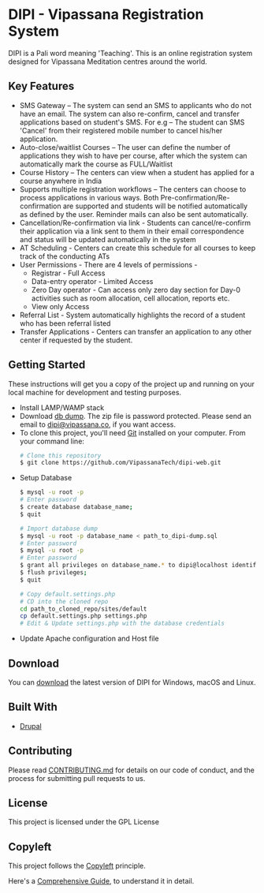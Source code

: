 # DIPI - Vipassana Registration System

DIPI is a Pali word meaning 'Teaching'. This is an online registration system designed for Vipassana Meditation centres around the world.

## Key Features
* SMS Gateway – The system can send an SMS to applicants who do not have an email. The system can also re-confirm, cancel and transfer applications based on student's SMS. 
For e.g – The student can SMS 'Cancel' from their registered mobile number to cancel his/her application. 
* Auto-close/waitlist Courses – The user can define the number of applications they wish to have per course, after which the system can automatically mark the course as FULL/Waitlist
* Course History – The centers can view when a student has applied for a course anywhere in India 
* Supports multiple registration workflows – The centers can choose to process applications in various ways. Both Pre-confirmation/Re-confirmation are supported and students will be notified automatically as defined by the user. Reminder mails can also be sent automatically.
* Cancellation/Re-confirmation via link - Students can cancel/re-confirm their application via a link sent to them in their email correspondence and status will be updated automatically in the system
* AT Scheduling - Centers can create this schedule for all courses to keep track of the conducting ATs
* User Permissions - There are 4 levels of permissions -
  - Registrar - Full Access
  - Data-entry operator - Limited Access
  - Zero Day operator - Can access only zero day section for Day-0 activities such as room allocation, cell allocation, reports etc.
  - View only Access
* Referral List - System automatically highlights the record of a student who has been referral listed
* Transfer Applications - Centers can transfer an application to any other center if requested by the student.

## Getting Started

These instructions will get you a copy of the project up and running on your local machine for development and testing purposes.
<ul>
<li>Install LAMP/WAMP stack</li>
<li>Download <a href="https://github.com/VipassanaTech/db-dump/blob/master/dipi-dump.zip">db dump</a>. The zip file is password protected. Please send an email to <a href="mailto:dipi@vipassana.co">dipi@vipassana.co</a>, if you want access.</li>
<li>To clone this project, you'll need <a href="https://git-scm.com">Git</a> installed on your computer. From your command line:</li>

```bash
# Clone this repository
$ git clone https://github.com/VipassanaTech/dipi-web.git
```

<li>Setup Database</li>

```bash
$ mysql -u root -p
# Enter password
$ create database database_name;
$ quit

# Import database dump
$ mysql -u root -p database_name < path_to_dipi-dump.sql
# Enter password
$ mysql -u root -p
# Enter password
$ grant all privileges on database_name.* to dipi@localhost identified by 'adsklfjajsdkfj';
$ flush privileges;
$ quit

# Copy default.settings.php
# CD into the cloned repo
cd path_to_cloned_repo/sites/default
cp default.settings.php settings.php
# Edit & Update settings.php with the database credentials
```

<li>Update Apache configuration and Host file</li>
</ul>

## Download

You can [download](https://github.com/VipassanaTech/dipi-web/archive/master.zip) the latest version of DIPI for Windows, macOS and Linux.

## Built With

* [Drupal](https://www.drupal.org/drupal-7.0)

## Contributing

Please read [CONTRIBUTING.md](https://github.com/VipassanaTech/dipi-web/blob/master/CONTRIBUTING.md) for details on our code of conduct, and the process for submitting pull requests to us.

## License

This project is licensed under the GPL License

## Copyleft

This project follows the [Copyleft](https://www.gnu.org/copyleft) principle.

Here's a [Comprehensive Guide](https://copyleft.org/guide/comprehensive-gpl-guide.pdf), to understand it in detail.
